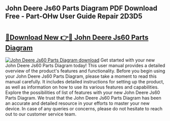 ## John Deere Js60 Parts Diagram PDF Download Free - Part-OHw User Guide Repair 2D3D5

# <h2><a href="http://dfsazsw.blite.top/?on=John+Deere+Js60+Parts+Diagram">🔗Download New 👉🔴 John Deere Js60 Parts Diagram</a></h2>

[![John Deere Js60 Parts Diagram download](https://i.imgur.com/lujVjoI.png)](http://dfsazsw.blite.top/?on=John+Deere+Js60+Parts+Diagram)
Get started with your new John Deere Js60 Parts Diagram today! This user manual provides a detailed overview of the product's features and functionality. Before you begin using your John Deere Js60 Parts Diagram, please take a moment to read this manual carefully. It includes detailed instructions for setting up the product, as well as information on how to use its various features and capabilities. Explore the possibilities of list of features with your new John Deere Js60 Parts Diagram. We trust that the John Deere Js60 Parts Diagram has been an accurate and detailed resource in your efforts to master your new device. In case of any queries or concerns, please do not hesitate to reach out to our customer service team.
